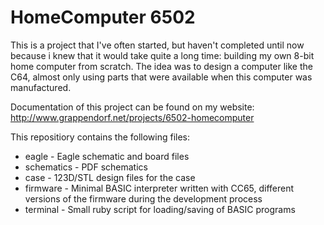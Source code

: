 HomeComputer 6502
=================

This is a project that I've often started, but haven't completed until now because i knew that it would take quite a long
time: building my own 8-bit home computer from scratch. The idea was to design a computer like the C64, almost only using
parts that were available when this computer was manufactured.

Documentation of this project can be found on my website: http://www.grappendorf.net/projects/6502-homecomputer

This repositiory contains the following files:

* eagle - Eagle schematic and board files
* schematics - PDF schematics
* case - 123D/STL design files for the case
* firmware - Minimal BASIC interpreter written with CC65,  different versions of the firmware during the development process
* terminal -  Small ruby script for loading/saving of BASIC programs
